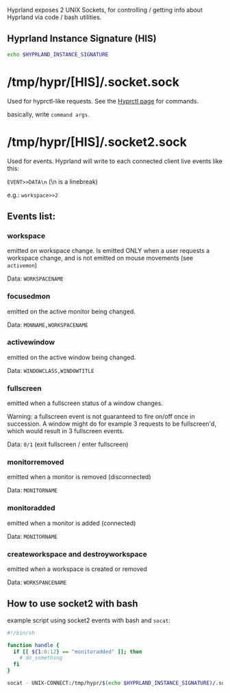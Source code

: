 Hyprland exposes 2 UNIX Sockets, for controlling / getting info about Hyprland
via code / bash utilities.

## Hyprland Instance Signature (HIS)

```sh
echo $HYPRLAND_INSTANCE_SIGNATURE
```

# /tmp/hypr/\[HIS\]/.socket.sock

Used for hyprctl-like requests. See the
[Hyprctl page](../Configuring/Using-hyprctl) for
commands.

basically, write `command args`.

# /tmp/hypr/\[HIS\]/.socket2.sock

Used for events. Hyprland will write to each connected client live events like
this:

`EVENT>>DATA\n` (\\n is a linebreak)

e.g.: `workspace>>2`

## Events list:

### workspace

emitted on workspace change. Is emitted ONLY when a user requests a workspace
change, and is not emitted on mouse movements (see `activemon`)

Data: `WORKSPACENAME`

### focusedmon

emitted on the active monitor being changed.

Data: `MONNAME,WORKSPACENAME`

### activewindow

emitted on the active window being changed.

Data: `WINDOWCLASS,WINDOWTITLE`

### fullscreen

emitted when a fullscreen status of a window changes.

Warning: a fullscreen event is not guaranteed to fire on/off once in succession.
A window might do for example 3 requests to be fullscreen'd, which would result
in 3 fullscreen events.

Data: `0/1` (exit fullscreen / enter fullscreen)

### monitorremoved

emitted when a monitor is removed (disconnected)

Data: `MONITORNAME`

### monitoradded

emitted when a monitor is added (connected)

Data: `MONITORNAME`

### createworkspace and destroyworkspace

emitted when a workspace is created or removed

Data: `WORKSPANCENAME`

## How to use socket2 with bash

example script using socket2 events with bash and `socat`:

```sh
#!/bin/sh

function handle {
  if [[ ${1:0:12} == "monitoradded" ]]; then
    # do_something
  fi
}

socat - UNIX-CONNECT:/tmp/hypr/$(echo $HYPRLAND_INSTANCE_SIGNATURE)/.socket2.sock | while read line; do handle $line; done
```
